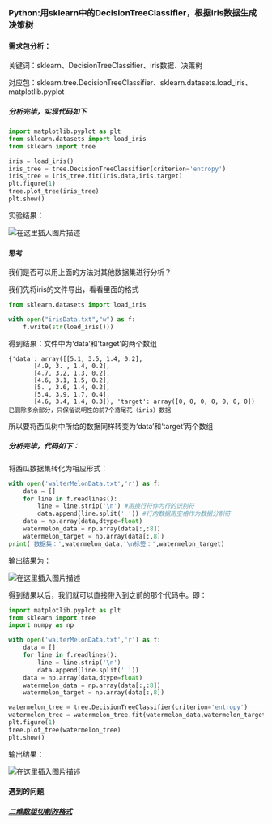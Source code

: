 ### Python:用sklearn中的DecisionTreeClassifier，根据iris数据生成决策树



#### 需求包分析：

关键词：sklearn、DecisionTreeClassifier、iris数据、决策树

对应包：sklearn.tree.DecisionTreeClassifier、sklearn.datasets.load_iris、matplotlib.pyplot



##### 分析完毕，实现代码如下

```python
import matplotlib.pyplot as plt
from sklearn.datasets import load_iris
from sklearn import tree

iris = load_iris()
iris_tree = tree.DecisionTreeClassifier(criterion='entropy')
iris_tree = iris_tree.fit(iris.data,iris.target)
plt.figure(1)
tree.plot_tree(iris_tree)
plt.show()
```

实验结果：

![在这里插入图片描述](https://img-blog.csdnimg.cn/20210510091415544.png?x-oss-process=image/watermark,type_ZmFuZ3poZW5naGVpdGk,shadow_10,text_aHR0cHM6Ly9ibG9nLmNzZG4ubmV0L0FscGh5X0hvbmd3dQ==,size_16,color_FFFFFF,t_70#pic_center)

#### 思考

我们是否可以用上面的方法对其他数据集进行分析？ 

我们先将iris的文件导出，看看里面的格式

```python
from sklearn.datasets import load_iris

with open("irisData.txt","w") as f:
    f.write(str(load_iris()))
```

得到结果：文件中为‘data’和'target'的两个数组

```
{'data': array([[5.1, 3.5, 1.4, 0.2],
       [4.9, 3. , 1.4, 0.2],
       [4.7, 3.2, 1.3, 0.2],
       [4.6, 3.1, 1.5, 0.2],
       [5. , 3.6, 1.4, 0.2],
       [5.4, 3.9, 1.7, 0.4],
       [4.6, 3.4, 1.4, 0.3]), 'target': array([0, 0, 0, 0, 0, 0, 0])
已删除多余部分，只保留说明性的前7个鸢尾花（iris）数据
```

所以要将西瓜树中所给的数据同样转变为‘data’和‘target’两个数组

##### 分析完毕，代码如下：

将西瓜数据集转化为相应形式：

```python
with open('walterMelonData.txt','r') as f:
    data = []
    for line in f.readlines():
        line = line.strip('\n') #用换行符作为行的识别符
        data.append(line.split(' ')) #行内数据用空格作为数据分割符
    data = np.array(data,dtype=float)
    watermelon_data = np.array(data[:,:8])
    watermelon_target = np.array(data[:,8])
print('数据集：',watermelon_data,'\n标签：',watermelon_target)
```

输出结果为：

![在这里插入图片描述](https://img-blog.csdnimg.cn/20210510091657409.png?x-oss-process=image/watermark,type_ZmFuZ3poZW5naGVpdGk,shadow_10,text_aHR0cHM6Ly9ibG9nLmNzZG4ubmV0L0FscGh5X0hvbmd3dQ==,size_16,color_FFFFFF,t_70#pic_center)

得到结果以后，我们就可以直接带入到之前的那个代码中。即：

```python
import matplotlib.pyplot as plt
from sklearn import tree
import numpy as np

with open('walterMelonData.txt','r') as f:
    data = []
    for line in f.readlines():
        line = line.strip('\n')
        data.append(line.split(' '))
    data = np.array(data,dtype=float)
    watermelon_data = np.array(data[:,:8])
    watermelon_target = np.array(data[:,8])

watermelon_tree = tree.DecisionTreeClassifier(criterion='entropy')
watermelon_tree = watermelon_tree.fit(watermelon_data,watermelon_target)
plt.figure(1)
tree.plot_tree(watermelon_tree)
plt.show()
```

输出结果：

![在这里插入图片描述](https://img-blog.csdnimg.cn/20210510091710845.png?x-oss-process=image/watermark,type_ZmFuZ3poZW5naGVpdGk,shadow_10,text_aHR0cHM6Ly9ibG9nLmNzZG4ubmV0L0FscGh5X0hvbmd3dQ==,size_16,color_FFFFFF,t_70)

#### 遇到的问题

##### [二维数组切割的格式](https://blog.csdn.net/Alphy_Hongwu/article/details/116585616)
